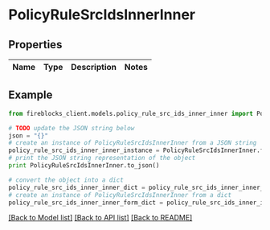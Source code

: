 # PolicyRuleSrcIdsInnerInner


## Properties
Name | Type | Description | Notes
------------ | ------------- | ------------- | -------------

## Example

```python
from fireblocks_client.models.policy_rule_src_ids_inner_inner import PolicyRuleSrcIdsInnerInner

# TODO update the JSON string below
json = "{}"
# create an instance of PolicyRuleSrcIdsInnerInner from a JSON string
policy_rule_src_ids_inner_inner_instance = PolicyRuleSrcIdsInnerInner.from_json(json)
# print the JSON string representation of the object
print PolicyRuleSrcIdsInnerInner.to_json()

# convert the object into a dict
policy_rule_src_ids_inner_inner_dict = policy_rule_src_ids_inner_inner_instance.to_dict()
# create an instance of PolicyRuleSrcIdsInnerInner from a dict
policy_rule_src_ids_inner_inner_form_dict = policy_rule_src_ids_inner_inner.from_dict(policy_rule_src_ids_inner_inner_dict)
```
[[Back to Model list]](../README.md#documentation-for-models) [[Back to API list]](../README.md#documentation-for-api-endpoints) [[Back to README]](../README.md)


